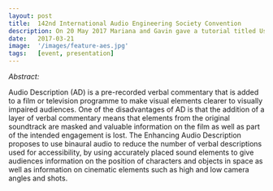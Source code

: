 ```yaml
---
layout: post
title:  142nd International Audio Engineering Society Convention
description: On 20 May 2017 Mariana and Gavin gave a tutorial titled Using Binaural Audio to increase accessibility to Film and Television How Digital at the 142nd International AES Convention held in Berlin. 
date:   2017-03-21
image:  '/images/feature-aes.jpg'
tags:   [event, presentation]
---
```

*Abstract:*

Audio Description (AD) is a pre-recorded verbal commentary that is added to a film or television programme to make visual elements clearer to visually impaired audiences.  One of the disadvantages of AD is that the addition of a layer of verbal commentary means that elements from the original soundtrack are masked and valuable information on the film as well as part of the intended engagement is lost.  The Enhancing Audio Description proposes to use binaural audio to reduce the number of verbal descriptions used for accessibility, by using accurately placed sound elements to give audiences information on the position of characters and objects in space as well as information on cinematic elements such as high and low camera angles and shots.